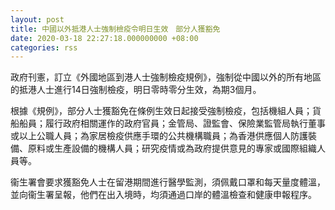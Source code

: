 ```yaml
---
layout: post
title: 中國以外抵港人士強制檢疫令明日生效　部分人獲豁免
date: 2020-03-18 22:27:18.000000000 +08:00
categories: rss
---
```


政府刊憲，訂立《外國地區到港人士強制檢疫規例》，強制從中國以外的所有地區的抵港人士進行14日強制檢疫，明日零時零分生效，為期3個月。

根據《規例》，部分人士獲豁免在條例生效日起接受強制檢疫，包括機組人員；貨船船員；履行政府相關運作的政府官員；金管局、證監會、保險業監管局執行董事或以上公職人員；為家居檢疫供應手環的公共機構職員；為香港供應個人防護裝備、原料或生產設備的機構人員；研究疫情或為政府提供意見的專家或國際組織人員等。

衞生署會要求獲豁免人士在留港期間進行醫學監測，須佩戴口罩和每天量度體溫，並向衞生署呈報，他們在出入境時，均須通過口岸的體溫檢查和健康申報程序。
